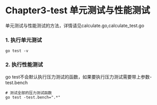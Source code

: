 # Chapter3-test 单元测试与性能测试
单元测试与性能测试的方法，详情请见calculate.go,calculate_test.go
### 1. 执行单元测试
```shell
go test -v
```
### 2. 执行性能测试
go test不会默认执行压力测试的函数，如果要执行压力测试需要带上参数-test.bench
```shell
# 测试全部的压力测试函数
go test -test.bench=".*"
```